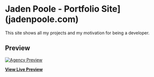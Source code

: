 # Jaden Poole - Portfolio Site](jadenpoole.com)

 This site shows all my projects and my motivation for being a developer.

## Preview

[![Agency Preview](https://startbootstrap.com/assets/img/templates/agency.jpg)](https://blackrockdigital.github.io/startbootstrap-agency/)

**[View Live Preview](https://blackrockdigital.github.io/startbootstrap-agency/)**


